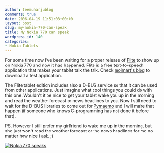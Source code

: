 ```yaml
---
author: teemuharjublog
comments: true
date: 2006-04-19 11:51:03+00:00
layout: post
slug: my-nokia-770-can-speak
title: My Nokia 770 can speak
wordpress_id: 140
categories:
- Nokia Tablets
---
```


For some time now I've been waiting for a proper release of [Flite](http://www.speech.cs.cmu.edu/flite/) to show up on Nokia 770 and now it has happened. Flite is a free text-to-speech application that makes your tablet talk the talk. Check [moimart's blog](http://moimart.org/2006/04/19/flite-iii/) to download a test application.

The Flite tablet edition includes also a [D-BUS](http://www.freedesktop.org/wiki/Software/dbus) service so that it can be used from other applications. Just imagine what cool things you could do with this one. Wouldn't it be nice to get your tablet wake you up in the morning and read the weather forecast or news headlines to you. Now I still need to wait for the D-BUS libraries to come out for [Pymaemo](http://pymaemo.sf.net) and I will make that happen (if someone who knows C-programming has not done it before that).

PS. However I still prefer my girlfriend to wake me up in the morning, but she just won't read the weather forecast or the news headlines for me no matter how nice i ask. ;)

[![Nokia 770 speaks](http://static.flickr.com/1/131284799_6dc5414dfd_m.jpg)](http://static.flickr.com/1/131284799_6dc5414dfd_o.png)
